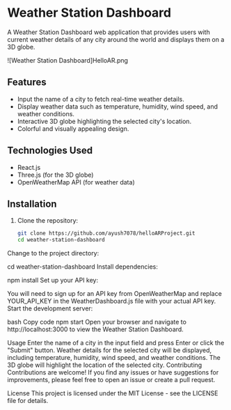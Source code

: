 # Weather Station Dashboard

A Weather Station Dashboard web application that provides users with current weather details of any city around the world and displays them on a 3D globe.

![Weather Station Dashboard]HelloAR.png

## Features

- Input the name of a city to fetch real-time weather details.
- Display weather data such as temperature, humidity, wind speed, and weather conditions.
- Interactive 3D globe highlighting the selected city's location.
- Colorful and visually appealing design.

## Technologies Used

- React.js
- Three.js (for the 3D globe)
- OpenWeatherMap API (for weather data)

## Installation

1. Clone the repository:

   ```bash
   git clone https://github.com/ayush7078/helloARProject.git
   cd weather-station-dashboard

   
Change to the project directory:

cd weather-station-dashboard
Install dependencies:

npm install
Set up your API key:

You will need to sign up for an API key from OpenWeatherMap and replace YOUR_API_KEY in the WeatherDashboard.js file with your actual API key.
Start the development server:

bash
Copy code
npm start
Open your browser and navigate to http://localhost:3000 to view the Weather Station Dashboard.

Usage
Enter the name of a city in the input field and press Enter or click the "Submit" button.
Weather details for the selected city will be displayed, including temperature, humidity, wind speed, and weather conditions.
The 3D globe will highlight the location of the selected city.
Contributing
Contributions are welcome! If you find any issues or have suggestions for improvements, please feel free to open an issue or create a pull request.

License
This project is licensed under the MIT License - see the LICENSE file for details.
   
